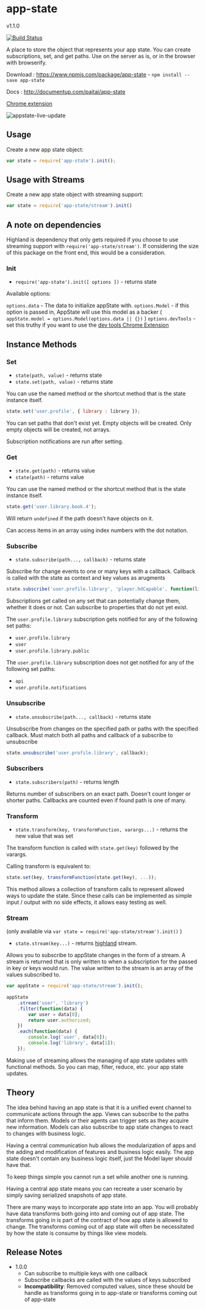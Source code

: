 # app-state
v1.1.0

[![Build Status](https://travis-ci.org/pajtai/app-state.svg?branch=master)](https://travis-ci.org/pajtai/app-state)

A place to store the object that represents your app state. You can create subscriptions, set, and get paths.
Use on the server as is, or in the browser with browserify. 

Download : https://www.npmjs.com/package/app-state - `npm install --save app-state`

Docs : http://documentup.com/pajtai/app-state

[Chrome extension](https://github.com/Duder-onomy/app-state-chrome-extension)

![appstate-live-update](https://cloud.githubusercontent.com/assets/1643937/12075681/b1d5caba-b13c-11e5-8c8e-54eb239bcb93.gif)

## Usage

Create a new app state object:

```javascript
var state = require('app-state').init();
```

## Usage with Streams

Create a new app state object with streaming support:

```javascript
var state = require('app-state/stream').init()
```

## A note on dependencies

Highland is dependency that only gets required if you choose to use streaming support with `require('app-state/stream')`. If considering the size of this package on the front end, this would be a consideration.

### Init

* `require('app-state').init([ options ])` - returns state

Available options:

`options.data` - The data to initialize appState with.
`options.Model` - if this option is passed in, AppState will use this model as a backer ( `appState.model = options.Model(options.data || {})` )
`options.devTools` - set this truthy if you want to use the [dev tools Chrome Extension](https://github.com/Duder-onomy/app-state-chrome-extension)

## Instance Methods

### Set

* `state(path, value)` - returns state
* `state.set(path, value)` - returns state

You can use the named method or the shortcut method that is the state instance itself.

```javascript
state.set('user.profile', { library : library });
```

You can set paths that don't exist yet. Empty objects will be created. Only empty objects will be created, not arrays.

Subscription notifications are run after setting.

### Get

* `state.get(path)` - returns value
* `state(path)` - returns value

You can use the named method or the shortcut method that is the state instance itself.

```javascript
state.get('user.library.book.4');
```

Will return `undefined` if the path doesn't have objects on it.

Can access items in an array using index numbers with the dot notation.

### Subscribe

* `state.subscribe(path..., callback)` - returns state

Subscribe for change events to one or many keys with a callback. Callback is called with the state as context and key values as arugments

```javascript
state.subscribe('user.profile.library', 'player.hdCapable', function(library, hdCapable) { ... });
```

Subscriptions get called on any set that can potentially change them, whether it does or not. Can subscribe to properties that do not yet exist.

The `user.profile.library` subscription gets notified for any of the following set paths:

* `user.profile.library`
* `user`
* `user.profile.library.public`

The `user.profile.library` subscription does not get notified for any of the following set paths:

* `api`
* `user.profile.notifications`

### Unsubscribe

* `state.unsubscribe(path..., callback)` - returns state

Unsubscribe from changes on the specified path or paths with the specified callback. Must match both all paths and callback of a subscribe to unsubscribe

```javascript
state.unsubscribe('user.profile.library', callback);
```

### Subscribers

* `state.subscribers(path)` - returns length

Returns number of subscribers on an exact path. Doesn't count longer or shorter paths. Callbacks are counted even if found path is one of many.

### Transform

* `state.transform(key, transformFunction, varargs...)` - returns the new value that was set

The transform function is called with `state.get(key)` followed by the varargs.

Calling transform is equivalent to:

```javascript
state.set(key, transformFunction(state.get(key), ...));
```

This method allows a collection of transform calls to represent allowed ways to update the state. Since these calls can be implemented as simple input / output with no side effects, it allows easy testing as well.
 
### Stream

(only available via `var state = require('app-state/stream').init()` )

* `state.stream(key...)` - returns [highland](http://highlandjs.org) stream.

Allows you to subscribe to appState changes in the form of a stream. A stream is returned that is only written to when a subscription for the passed in key or keys would run. The value written to the stream is an array of the values subscribed to.

```javascript
var appState = require('app-state/stream').init();
    
appState
    .stream('user', 'library')
    .filter(function(data) {
        var user = data[0];
        return user.authorized;
    })
    .each(function(data) {
        console.log('user', data[0]);
        console.log('library', data[1]);
    });
```

Making use of streaming allows the managing of app state updates with functional methods. So you can map, filter, reduce, etc. your app state updates.

## Theory

The idea behind having an app state is that it is a unified event channel to communicate actions through the app. Views can subscribe to the paths that inform them. Models or their agents can trigger sets as they acquire new information. Models can also subscribe to app state changes to react to changes with business logic.

Having a central communication hub allows the modularization of apps and the adding and modification of features and business logic easily. The app state doesn't contain any business logic itself, just the Model layer should have that.

To keep things simple you cannot run a set while another one is running.

Having a central app state means you can recreate a user scenario by simply saving serialized snapshots of app state.

There are many ways to incorporate app state into an app. You will probably have data transforms both going into and coming out of app state. The transforms going in is part of the contract of how app state is allowed to change. The transforms coming out of app state will often be necessitated by how the state is consume by things like view models.

## Release Notes

- 1.0.0
    - Can subscribe to multiple keys with one callback
    - Subscribe callbacks are called with the values of keys subscribed
    - **Incompatibility**: Removed computed values, since these should be handle as transforms going in to app-state or transforms coming out of app-state
    
